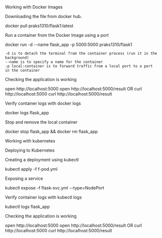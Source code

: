 Working with Docker Images

Downloading the file from docker hub.

docker pull praks1310/flask1:latest

Run a container from the Docker Image using a port

docker run -d --name flask_app -p 5000:5000 praks1310/flask1

    -d is to detach the terminal from the container process (run it in the background)
    --name is to specify a name for the container
    -p local:container is to forward traffic from a local port to a port in the container

Checking the application is working

open http://localhost:5000
open http://localhost:5000/result
OR
curl http://localhost:5000
curl http://localhost:5000/result

Verify container logs with docker logs

docker logs flask_app

Stop and remove the local container

docker stop flask_app && docker rm flask_app



Working with kubernetes

Deploying to Kubernetes

Creating a deployment using kubectl

kubectl apply -f f-pod.yml

Exposing a service

kubectl expose -f flask-svc.yml --type=NodePort

Verify container logs with kubectl logs

kubectl logs flask_app

Checking the application is working

open http://localhost:5000
open http://localhost:5000/result
OR
curl http://localhost:5000
curl http://localhost:5000/result

